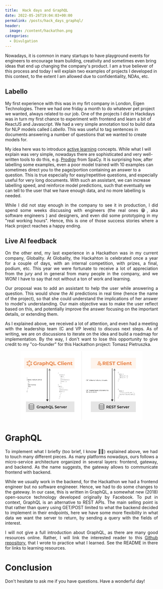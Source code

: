 ```yaml
---
title:  Hack days and GraphQL
date: 2022-05-26T19:04:03+00:00
permalink: /posts/hack_days_graphql/
header:
  image: /content/hackathon.png
categories:
  - Divulgation
---
```


Nowadays, it is common in many startups to have playground events for engineers to encourage 
team building, creativity and sometimes even bring ideas that end up changing the company's product. I am
 a true believer of this process and today I will explain two examples of projects I developed in this
 context, to the extent I am allowed due to confidentiality, NDAs, etc.
 

## Labello

My first experience with this was in my firt company in London, Eigen Technologies. There we had one friday a month to do whatever pet project we wanted, always related to our job. One of the projects I did in Hackdays was in turn my first chance to experiment with frontend and learn a bit of ReactJS and Javascript. We had a very simple annotation tool to build data for NLP models called *Labello*. This was useful to tag sentences in documents answering a number of questions that we wanted to create models for. 


My idea here was to introduce 
[active learning](https://en.wikipedia.org/wiki/Active_learning_(machine_learning)) concepts. While what 
I will explain was very simple, nowadays there are sophisticated and very well-written tools to do this, 
e.g. <a href="https://prodi.gy/">Prodigy</a> from SpaCy.
It is surprising how, after labelling some examples, even 
a poor model trained with 10 examples can sometimes direct you to the page/portion containing an answer to 
a question. This is true especially for easy/repetitive questions, and especially useful for very long 
documents. With such an assistant, we can increase labelling speed, and reinforce model predictions, such that 
eventually we can tell to the user that we have enough data, and no more labelling is needed.


<p style="text-align: justify;">
While I did not stay enough in the company to see it in production, I did spend some weeks discussing with 
engineers (the real ones 😁, aka software engineers ) and designers, and even did some prototyping in my 
"real working hours". Hence, this is one of those success stories where a Hack project reaches a happy 
ending. 
</p>

 ## Live AI feedback

<p style="text-align: justify;">
On the other end, my last experience in a Hackathon was in my current company, Globality. 
At Globality, the Hackahton is celebrated once a year for a couple of days, with an internal competition, 
with prizes, a final, podium, etc. This year we were fortunate to receive a lot of appreciation from the 
jury and in general from many people in the company, and we WON! I have to say that not without a ton of 
work and learning.
</p>

<p style="text-align: justify;">
Our proposal was to add an assistant to help the user while answering a question. This would show the AI predictions in real time (hence the name of the project), so that she could understand the implications
 of her answer to model's understanding. Our main 
objective was to make the user reflect based on this, and potentially 
improve the answer focusing on the important details, or extending them.
</p>
 
<p style="text-align: justify;">
As I explained above, we received a lot of attention, and even had a meeting with the leadership team
(C and VP levels) to discuss next steps. As of writing, we are on discussions to iterate on the idea and 
build a roadmap for implementation. By the way, I don't want to lose this opportunity to give credit to 
my "co-founder" for this Hackathon project: Tomasz Pietruszka.
</p>


<div style="text-align: center">
  <img src="/content/graphql_vs_rest.png" alt="" width="80%" />
</div> <p> </p>

 <h1>GraphQL</h1>

<p style="text-align: justify;">
To implement what I briefly (too brief, I know 🤷‍♂️) explained above, we had to touch many different pieces. As
many platforms nowadays, ours follows a micro-service architecture organized in several layers: frontend, 
gateway, and backend. As the name suggests, the gateway allows to communicate frontend with backend. 
</p>

<p style="text-align: justify;">
While we usually work in the backend, for the Hackathon we had a frontend engineer but no software engineeer. Hence, we had to do some changes to the gateway. In our case, this is written in GraphQL, a somewhat new 
(2018) open-source technology developed originally by Facebook. To put in context, GraphQL is an alternative to 
REST APIs. The main selling point is that rather than query using GET/POST limited to what the backend decided 
to implement in their endpoints, here we have some more flexibility in what data we want the server to 
return, by sending a query with the fields of interest.
</p>

<p style="text-align: justify;">
I will not give a full introduction about GraphQL, as there are many good resources online. Rather, I will 
link the interested reader to this <a href="https://github.com/marctorsoc/graphql_intro/">Github repository</a>,
 that I wrote to practice what I learned. See the README in there for links to learning resources.
</p>

<h1>Conclusion</h1>

<p style="text-align: justify;">
Don't hesitate to ask me if you have questions. Have a wonderful day!
</p>